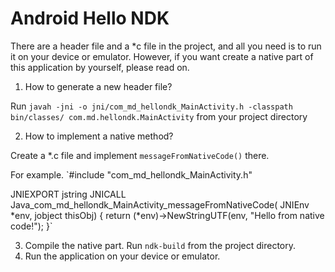 Android Hello NDK
=================

There are a header file and a *c file in the project, and all you need is to run it on your device or emulator. However, if you want create a native part of this application by yourself, please read on.

1. How to generate a new header file?

Run `javah -jni -o jni/com_md_hellondk_MainActivity.h -classpath bin/classes/ com.md.hellondk.MainActivity` from your project directory

2. How to implement a native method?

Create a *.c file and implement `messageFromNativeCode()` there.

For example.
`#include "com_md_hellondk_MainActivity.h"

JNIEXPORT jstring JNICALL Java_com_md_hellondk_MainActivity_messageFromNativeCode(
		JNIEnv *env, jobject thisObj) {
	return (*env)->NewStringUTF(env, "Hello from native code!");
}`

3. Compile the native part. Run `ndk-build` from the project directory.
4. Run the application on your device or emulator.

